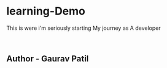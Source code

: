 # learning-Demo
<p>This is were i'm seriously starting My journey as A developer </p>
<br>
<h2>Author - Gaurav Patil</h2>
